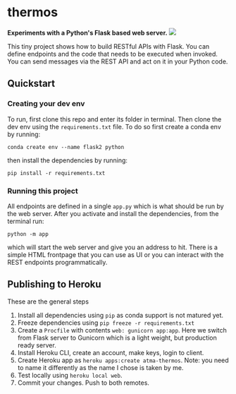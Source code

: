# thermos
**Experiments with a Python's Flask based web server.**
![](https://cdn.pixabay.com/photo/2018/08/28/20/21/jug-3638398_960_720.jpg)

This tiny project shows how to build RESTful APIs with Flask. You can define endpoints and the code that needs to be executed when invoked. You can send messages via the REST API and act on it in your Python code.

## Quickstart
### Creating your dev env
To run, first clone this repo and enter its folder in terminal. Then clone  the dev env using the `requirements.txt` file. To do so first create a conda env by running:
```
conda create env --name flask2 python
```
then install the dependencies by running:
```
pip install -r requirements.txt
```

### Running this project
All endpoints are defined in a single `app.py` which is what should be run by the web server. After you activate and install the dependencies, from the terminal run:

```
python -m app
```
which will start the web server and give you an address to hit. There is a simple HTML frontpage that you can use as UI or you can interact with the REST endpoints programmatically.


## Publishing to Heroku
These are the general steps

1. Install all dependencies using `pip` as conda support is not matured yet.
2. Freeze dependencies using `pip freeze -r requirements.txt`
3. Create a `Procfile` with contents `web: gunicorn app:app`. Here we switch from Flask server to Gunicorn which is a light weight, but production ready server.
4. Install Heroku CLI, create an account, make keys, login to client.
5. Create Heroku app as `heroku apps:create atma-thermos`. Note: you need to name it differently as the name I chose is taken by me.
6. Test locally using `heroku local web`.
7. Commit your changes. Push to both remotes.
```git

```